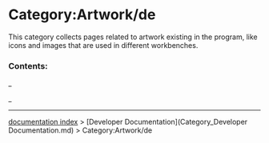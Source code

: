 # Category:Artwork/de
This category collects pages related to artwork existing in the program, like icons and images that are used in different workbenches.

### Contents:

_

_

---
[documentation index](../README.md) > [Developer Documentation](Category_Developer Documentation.md) > Category:Artwork/de
